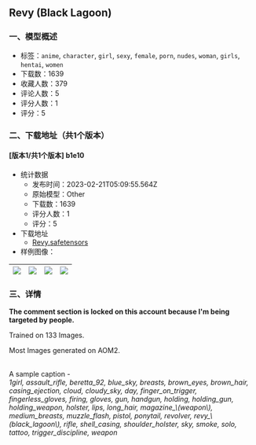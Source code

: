 ## Revy (Black Lagoon)
### 一、模型概述

- 标签：`anime`, `character`, `girl`, `sexy`, `female`, `porn`, `nudes`, `woman`, `girls`, `hentai`, `women`
- 下载数：1639
- 收藏人数：379
- 评论人数：5
- 评分人数：1
- 评分：5

### 二、下载地址（共1个版本）

#### [版本1/共1个版本] b1e10

- 统计数据
  - 发布时间：2023-02-21T05:09:55.564Z
  - 原始模型：Other
  - 下载数：1639
  - 评分人数：1
  - 评分：5
- 下载地址
  - [Revy.safetensors](https://civitai.com/api/download/models/7955)
- 样例图像：

| <img src="https://image.civitai.com/xG1nkqKTMzGDvpLrqFT7WA/461d512b-1bfc-4f8c-dd17-249f244ac300/width=450/74933.jpeg" /> | <img src="https://image.civitai.com/xG1nkqKTMzGDvpLrqFT7WA/45d70cbb-5e50-4087-d95e-e559c0dff600/width=450/74929.jpeg" /> | <img src="https://image.civitai.com/xG1nkqKTMzGDvpLrqFT7WA/20be3a58-a6e1-4cef-7102-a20defd3bf00/width=450/74938.jpeg" /> | <img src="https://image.civitai.com/xG1nkqKTMzGDvpLrqFT7WA/77812f06-07a2-48fb-91b4-0dab3d2a8700/width=450/74937.jpeg" /> |
| ---- | ---- | ---- | ---- |


### 三、详情
<p><strong>The comment section is locked on this account because I'm being targeted by people.</strong></p><p>Trained on 133 Images.</p><p>Most Images generated on AOM2.</p><p><br />A sample caption - <br /><em>1girl, assault_rifle, beretta_92, blue_sky, breasts, brown_eyes, brown_hair, casing_ejection, cloud, cloudy_sky, day, finger_on_trigger, fingerless_gloves, firing, gloves, gun, handgun, holding, holding_gun, holding_weapon, holster, lips, long_hair, magazine_\(weapon\), medium_breasts, muzzle_flash, pistol, ponytail, revolver, revy_\(black_lagoon\), rifle, shell_casing, shoulder_holster, sky, smoke, solo, tattoo, trigger_discipline, weapon</em></p>